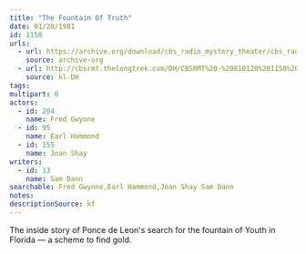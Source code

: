 ```yaml
---
title: "The Fountain Of Truth"
date: 01/20/1981
id: 1150
urls: 
  - url: https://archive.org/download/cbs_radio_mystery_theater/cbs_radio_mystery_theater-1101-1150.zip/cbs_radio_mystery_theater-1101-1150%2Fcbsrmt_1150_the_fountain_of_truth.mp3
    source: archive-org
  - url: http://cbsrmt.thelongtrek.com/DH/CBSRMT%20-%20810120%201150%20The%20Fountain%20of%20Truth_dh.mp3
    source: kl-DH
tags: 
multipart: 0
actors:  
  - id: 204
    name: Fred Gwynne  
  - id: 95
    name: Earl Hammond  
  - id: 155
    name: Joan Shay
writers:  
  - id: 13
    name: Sam Dann
searchable: Fred Gwynne,Earl Hammond,Joan Shay Sam Dann
notes: 
descriptionSource: kf
---
```

The inside story of Ponce de Leon's search for the fountain of Youth in Florida — a scheme to find gold.
